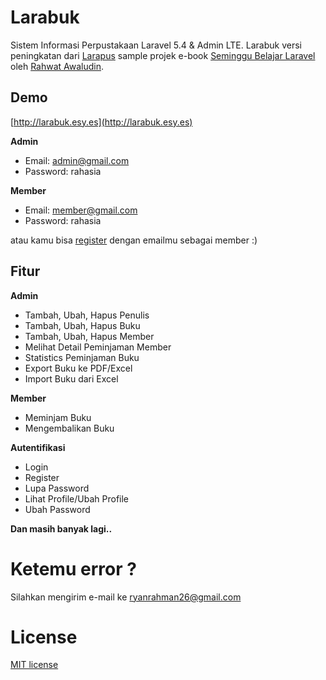 # Larabuk

Sistem Informasi Perpustakaan Laravel 5.4 & Admin LTE. Larabuk versi peningkatan dari [Larapus](https://github.com/ryanrahman26/larapus) sample projek e-book [Seminggu Belajar Laravel](https://leanpub.com/seminggubelajarlaravel) oleh [Rahwat Awaludin](http://facebook.com/rahmat.awaludin).

## Demo

[http://larabuk.esy.es](http://larabuk.esy.es)

**Admin**
- Email: admin@gmail.com
- Password: rahasia

**Member**
- Email: member@gmail.com
- Password: rahasia

atau kamu bisa [register](http://larabuk.esy.es/register) dengan emailmu sebagai member :)

## Fitur

**Admin**
- Tambah, Ubah, Hapus Penulis
- Tambah, Ubah, Hapus Buku
- Tambah, Ubah, Hapus Member
- Melihat Detail Peminjaman Member
- Statistics Peminjaman Buku
- Export Buku ke PDF/Excel
- Import Buku dari Excel

**Member**
- Meminjam Buku
- Mengembalikan Buku

**Autentifikasi**
- Login
- Register
- Lupa Password
- Lihat Profile/Ubah Profile
- Ubah Password

**Dan masih banyak lagi..**

# Ketemu error ?

Silahkan mengirim e-mail ke ryanrahman26@gmail.com

# License

[MIT license](http://opensource.org/licenses/MIT)
